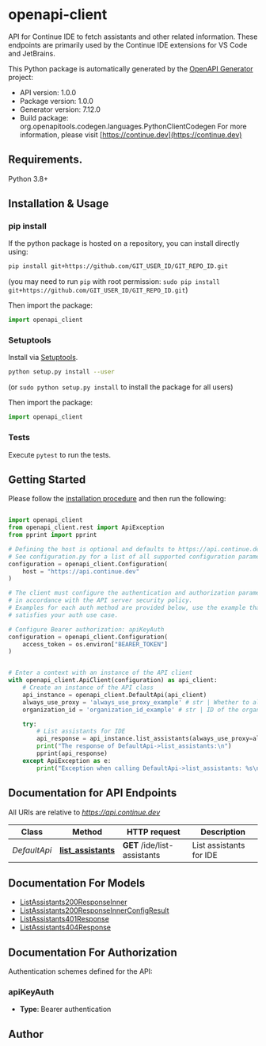 # openapi-client

API for Continue IDE to fetch assistants and other related information.
These endpoints are primarily used by the Continue IDE extensions for VS Code and JetBrains.

This Python package is automatically generated by the [OpenAPI Generator](https://openapi-generator.tech) project:

- API version: 1.0.0
- Package version: 1.0.0
- Generator version: 7.12.0
- Build package: org.openapitools.codegen.languages.PythonClientCodegen
  For more information, please visit [https://continue.dev](https://continue.dev)

## Requirements.

Python 3.8+

## Installation & Usage

### pip install

If the python package is hosted on a repository, you can install directly using:

```sh
pip install git+https://github.com/GIT_USER_ID/GIT_REPO_ID.git
```

(you may need to run `pip` with root permission: `sudo pip install git+https://github.com/GIT_USER_ID/GIT_REPO_ID.git`)

Then import the package:

```python
import openapi_client
```

### Setuptools

Install via [Setuptools](http://pypi.python.org/pypi/setuptools).

```sh
python setup.py install --user
```

(or `sudo python setup.py install` to install the package for all users)

Then import the package:

```python
import openapi_client
```

### Tests

Execute `pytest` to run the tests.

## Getting Started

Please follow the [installation procedure](#installation--usage) and then run the following:

```python

import openapi_client
from openapi_client.rest import ApiException
from pprint import pprint

# Defining the host is optional and defaults to https://api.continue.dev
# See configuration.py for a list of all supported configuration parameters.
configuration = openapi_client.Configuration(
    host = "https://api.continue.dev"
)

# The client must configure the authentication and authorization parameters
# in accordance with the API server security policy.
# Examples for each auth method are provided below, use the example that
# satisfies your auth use case.

# Configure Bearer authorization: apiKeyAuth
configuration = openapi_client.Configuration(
    access_token = os.environ["BEARER_TOKEN"]
)


# Enter a context with an instance of the API client
with openapi_client.ApiClient(configuration) as api_client:
    # Create an instance of the API class
    api_instance = openapi_client.DefaultApi(api_client)
    always_use_proxy = 'always_use_proxy_example' # str | Whether to always use the Continue-managed proxy for model requests (optional)
    organization_id = 'organization_id_example' # str | ID of the organization to scope assistants to. If not provided, personal assistants are returned. (optional)

    try:
        # List assistants for IDE
        api_response = api_instance.list_assistants(always_use_proxy=always_use_proxy, organization_id=organization_id)
        print("The response of DefaultApi->list_assistants:\n")
        pprint(api_response)
    except ApiException as e:
        print("Exception when calling DefaultApi->list_assistants: %s\n" % e)

```

## Documentation for API Endpoints

All URIs are relative to *https://api.continue.dev*

| Class        | Method                                                    | HTTP request                 | Description             |
| ------------ | --------------------------------------------------------- | ---------------------------- | ----------------------- |
| _DefaultApi_ | [**list_assistants**](docs/DefaultApi.md#list_assistants) | **GET** /ide/list-assistants | List assistants for IDE |

## Documentation For Models

- [ListAssistants200ResponseInner](docs/ListAssistants200ResponseInner.md)
- [ListAssistants200ResponseInnerConfigResult](docs/ListAssistants200ResponseInnerConfigResult.md)
- [ListAssistants401Response](docs/ListAssistants401Response.md)
- [ListAssistants404Response](docs/ListAssistants404Response.md)

<a id="documentation-for-authorization"></a>

## Documentation For Authorization

Authentication schemes defined for the API:
<a id="apiKeyAuth"></a>

### apiKeyAuth

- **Type**: Bearer authentication

## Author
